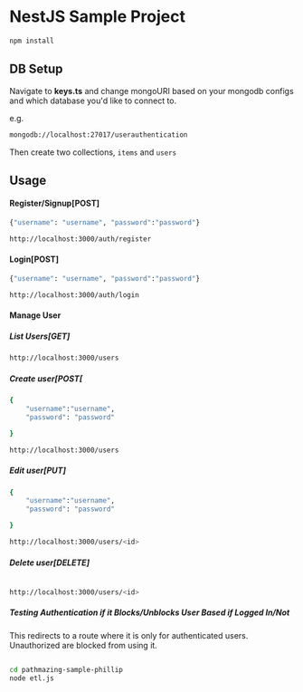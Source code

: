 # NestJS Sample Project

```bash
npm install
```


## DB Setup

Navigate to **keys.ts** and change mongoURI based on your mongodb configs and which database you'd like to connect to.

e.g.  
```bash 
mongodb://localhost:27017/userauthentication
```
Then create two collections, ```items``` and ```users```

## Usage


#### Register/Signup[POST]
```bash
{"username": "username", "password":"password"}

http://localhost:3000/auth/register
```


#### Login[POST]
```bash
{"username": "username", "password":"password"}

http://localhost:3000/auth/login
```


#### Manage User
##### List Users[GET]
```bash
http://localhost:3000/users
```

##### Create user[POST[

```bash
{
	"username":"username",
	"password": "password"

}

http://localhost:3000/users

```


##### Edit user[PUT]

```bash
{
	"username":"username",
	"password": "password"

}

http://localhost:3000/users/<id>

```

##### Delete user[DELETE]

```bash

http://localhost:3000/users/<id>

```

##### Testing Authentication if it Blocks/Unblocks User Based if Logged In/Not
This redirects to a route where it is only for authenticated users. Unauthorized are blocked from using it.
```bash

cd pathmazing-sample-phillip
node etl.js


```